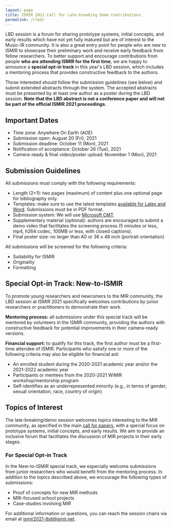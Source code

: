 ```yaml
---
layout: page
title: ISMIR 2021 Call for Late-breaking Demo Contributions
permalink: /clbd/
---
```


LBD session is a forum for sharing prototype systems, initial concepts, and early results which have not yet fully matured but are of interest to the Music-IR community. It is also a great entry point for people who are new to ISMIR to showcase their preliminary work and receive early feedback from fellow researchers. To better support and encourage contributions from people **who are attending ISMIR for the first time**, we are happy to announce a **special opt-in track** in this year's LBD session, which includes a mentoring process that provides constructive feedback to the authors.

Those interested should follow the submission guidelines (see below) and submit extended abstracts through the system. The accepted abstracts must be presented by at least one author as a poster during the LBD session. **Note that the LBD abstract is not a conference paper and will not be part of the official ISMIR 2021 proceedings.**

## Important Dates

- Time zone: Anywhere On Earth (AOE)
- Submission open: August 20 (Fri), 2021
- Submission deadline: October 11 (Mon), 2021
- Notification of acceptance: October 26 (Tue), 2021
- Camera-ready & final video/poster upload: November 1 (Mon), 2021

## Submission Guidelines

All submissions must comply with the following requirements:
- Length (2+1): two pages (maximum) of content plus one optional page for bibliography only.
- Templates: make sure to use the latest templates [available for Latex and Word](https://github.com/ismir/paper_templates). Submissions must be in PDF format.
- Submission system: We will use [Microsoft CMT](https://cmt3.research.microsoft.com/ISMIR2021).
- Supplementary material (optional): authors are encouraged to submit a demo video that facilitates the screening process (5 minutes or less, mp4, h264 codec, 100MB or less, with closed captions).
- Final poster size: no larger than A0 or 36 x 48 inch (portrait orientation)

All submissions will be screened for the following criteria:
- Suitability for ISMIR
- Originality
- Formatting

## Special Opt-in Track: New-to-ISMIR

To promote young researchers and newcomers to the MIR community, the LBD session at ISMIR 2021 specifically welcomes contributions by junior researchers or practitioners to demonstrate their work. 

**Mentoring process:** all submissions under this special track will be mentored by volunteers in the ISMIR community, providing the authors with constructive feedback for potential improvements in their camera-ready versions. 

**Financial support:** to qualify for this track, the first author must be a first-time attendee of ISMIR. Participants who satisfy one or more of the following criteria may also be eligible for financial aid:
- An enrolled student during the 2020-2021 academic year and/or the 2021-2022 academic year
- Participants or mentees from the 2020-2021 WiMIR workshop/mentorship program
- Self-identifies as an underrepresented minority (e.g., in terms of gender, sexual orientation, race, country of origin)

## Topics of Interest

The late-breaking/demo session welcomes topics interesting to the MIR community, as specified in the main [call for papers](https://ismir2021.github.io/cfp/), with a special focus on prototype systems, initial concepts, and early results. We aim to provide an inclusive forum that facilitates the discussion of MIR projects in their early stages.


### For Special Opt-in Track

In the New-to-ISMIR special track, we especially welcome submissions from junior researchers who would benefit from the mentoring process. In addition to the topics described above, we encourage the following types of submissions:
- Proof of concepts for new MIR methods
- MIR-focused school projects
- Case-studies involving MIR


For additional information or questions, you can reach the session chairs via email at [ismir2021-lbd@ismir.net](mailto:ismir2021-lbd@ismir.net).
